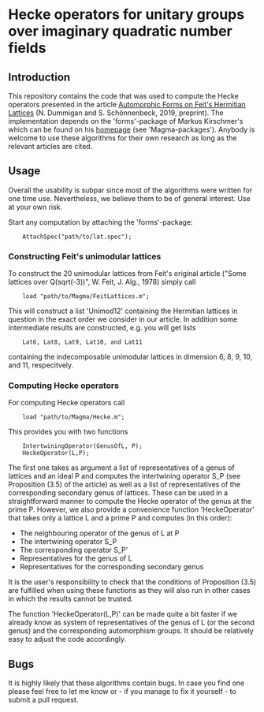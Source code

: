 # Hecke operators for unitary groups over imaginary quadratic number fields
## Introduction
This repository contains the code that was used to compute the Hecke operators 
presented in the article [Automorphic Forms on Feit's Hermitian Lattices](https://arxiv.org/abs/1804.05884) (N. Dummigan and S. Schönnenbeck, 2019, preprint). The implementation depends on the
'forms'-package of Markus Kirschmer's which can be found on his [homepage](http://www.math.rwth-aachen.de/~Markus.Kirschmer/) (see 'Magma-packages'). Anybody is welcome to use these algorithms for their
own research as long as the relevant articles are cited.

## Usage
Overall the usability is subpar since most of the algorithms were written for 
one time use. Nevertheless, we believe them to be of general interest. Use at your
own risk. 

Start any computation by attaching the 'forms'-package:

        AttachSpec("path/to/lat.spec");


### Constructing Feit's unimodular lattices

To construct the 20 unimodular lattices from Feit's original article ("Some lattices 
over Q(sqrt(-3))", W. Feit, J. Alg., 1978) simply call

        load "path/to/Magma/FeitLattices.m";

This will construct a list 'Unimod12' containing the Hermitian lattices in question
in the exact order we consider in our article. In addition some intermediate results
are constructed, e.g. you will get lists

        Lat6, Lat8, Lat9, Lat10, and Lat11

containing the indecomposable unimodular lattices in dimension 6, 8, 9, 10, and 11, respecitvely.

### Computing Hecke operators

For computing Hecke operators call

        load "path/to/Magma/Hecke.m";

This provides you with two functions

        IntertwiningOperator(GenusOfL, P);
        HeckeOperator(L,P);

The first one takes as argument a list of representatives of a genus of lattices 
and an ideal P and computes the intertwining operator S_P (see Proposition (3.5)
of the article) as well as a list of representatives of the corresponding secondary genus 
of lattices. These can be used in a straightforward manner to compute the Hecke operator
of the genus at the prime P. However, we also provide a convenience function
'HeckeOperator' that takes only a lattice L and a prime P and computes (in this order):
* The neighbouring operator of the genus of L at P
* The intertwining operator S_P
* The corresponding operator S_P'
* Representatives for the genus of L
* Representatives for the corresponding secondary genus

It is the user's responsibility to check that the conditions of Proposition (3.5) are 
fulfilled when using these functions as they will also run in other cases in which 
the results cannot be trusted.

The function 'HeckeOperator(L,P)' can be made quite a bit faster if we already know
as system of representatives of the genus of L (or the second genus) and the corresponding
automorphism groups. It should be relatively easy to adjust the code accordingly.

## Bugs
It is highly likely that these algorithms contain bugs. In case you find one please 
feel free to let me know or - if you manage to fix it yourself - to submit a pull request.